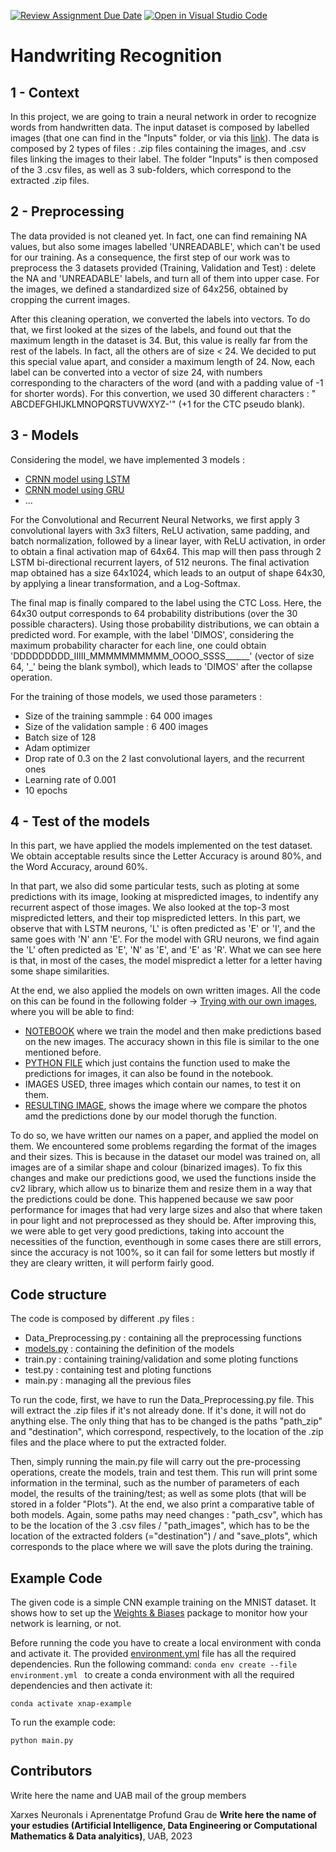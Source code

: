 [![Review Assignment Due Date](https://classroom.github.com/assets/deadline-readme-button-24ddc0f5d75046c5622901739e7c5dd533143b0c8e959d652212380cedb1ea36.svg)](https://classroom.github.com/a/jPcQNmHU)
[![Open in Visual Studio Code](https://classroom.github.com/assets/open-in-vscode-718a45dd9cf7e7f842a935f5ebbe5719a5e09af4491e668f4dbf3b35d5cca122.svg)](https://classroom.github.com/online_ide?assignment_repo_id=14965960&assignment_repo_type=AssignmentRepo)
# Handwriting Recognition
## 1 - Context
In this project, we are going to train a neural network in order to recognize words from handwritten data. The input dataset is composed by labelled images (that one can find in the "Inputs" folder, or via this [link](https://www.kaggle.com/code/samfc10/handwriting-recognition-using-crnn-in-keras/input)). The data is composed by 2 types of files : .zip files containing the images, and .csv files linking the images to their label. The folder "Inputs" is then composed of the 3 .csv files, as well as 3 sub-folders, which correspond to the extracted .zip files. 

## 2 - Preprocessing
The data provided is not cleaned yet. In fact, one can find remaining NA values, but also some images labelled 'UNREADABLE', which can't be used for our training. As a consequence, the first step of our work was to preprocess the 3 datasets provided (Training, Validation and Test) : delete the NA and 'UNREADABLE' labels, and turn all of them into upper case. For the images, we defined a standardized size of 64x256, obtained by cropping the current images.

After this cleaning operation, we converted the labels into vectors. To do that, we first looked at the sizes of the labels, and found out that the maximum length in the dataset is 34. But, this value is really far from the rest of the labels. In fact, all the others are of size < 24.
We decided to put this special value apart, and consider a maximum length of 24. Now, each label can be converted into a vector of size 24, with numbers corresponding to the characters of the word (and with a padding value of -1 for shorter words). For this convertion, we used 30 different characters : " ABCDEFGHIJKLMNOPQRSTUVWXYZ-'" (+1 for the CTC pseudo blank).

## 3 - Models
Considering the model, we have implemented 3 models : 
  -  [CRNN model using LSTM](https://github.com/DCC-UAB/deep-learning-project-2024-ai_nndl_group_14/blob/main/best_model_LSTM.pth)
  -  [CRNN model using GRU](https://github.com/DCC-UAB/deep-learning-project-2024-ai_nndl_group_14/blob/main/best_model_GRU.pth)
  -  ...

For the Convolutional and Recurrent Neural Networks, we first apply 3 convolutional layers with 3x3 filters, ReLU activation, same padding, and batch normalization, followed by a linear layer, with ReLU activation, in order to obtain a final activation map of 64x64. This map will then pass through 2 LSTM bi-directional recurrent layers, of 512 neurons. 
The final activation map obtained has a size 64x1024, which leads to an output of shape 64x30, by applying a linear transformation, and a Log-Softmax.

The final map is finally compared to the label using the CTC Loss. Here, the 64x30 output corresponds to 64 probability distributions (over the 30 possible characters). Using those probability distributions, we can obtain a predicted word. For example, with the label 'DIMOS', considering the maximum probability character for each line, one could obtain 'DDDDDDDDD_IIIII_MMMMMMMMMM_OOOO_SSSS______' (vector of size 64, '_' being the blank symbol), which leads to 'DIMOS' after the collapse operation.

For the training of those models, we used those parameters :
- Size of the training sammple : 64 000 images
- Size of the validation sample : 6 400 images
- Batch size of 128
- Adam optimizer
- Drop rate of 0.3 on the 2 last convolutional layers, and the recurrent ones
- Learning rate of 0.001
- 10 epochs

## 4 - Test of the models

In this part, we have applied the models implemented on the test dataset. We obtain acceptable results since the Letter Accuracy is around 80%, and the Word Accuracy, around 60%.  

In that part, we also did some particular tests, such as ploting at some predictions with its image, looking at mispredicted images, to indentify any recurrent aspect of those images.
We also looked at the top-3 most mispredicted letters, and their top mispredicted letters. In this part, we observe that with LSTM neurons, 'L' is often predicted as 'E' or 'I', and the same goes with 'N' ann 'E'. For the model with GRU neurons, we find again the 'L' often predicted as 'E', 'N' as 'E', and 'E' as 'R'.
What we can see here is that, in most of the cases, the model mispredict a letter for a letter having some shape similarities.

At the end, we also applied the models on own written images. All the code on this can be found in the following folder -> [Trying with our own images](https://github.com/DCC-UAB/deep-learning-project-2024-ai_nndl_group_14/tree/main/IMAGES_EXTRA), where you will be able to find:
- [NOTEBOOK](https://github.com/DCC-UAB/deep-learning-project-2024-ai_nndl_group_14/blob/main/IMAGES_EXTRA/Project_NN_v6_WORKSWELL_NAMETRIAL.ipynb) where we train the model and then make predictions based on the new images. The accuracy shown in this file is similar to the one mentioned before.
- [PYTHON FILE](https://github.com/DCC-UAB/deep-learning-project-2024-ai_nndl_group_14/blob/main/IMAGES_EXTRA/function_new_images.py) which just contains the function used to make the predictions for images, it can also be found in the notebook.
- IMAGES USED, three images which contain our names, to test it on them.
- [RESULTING IMAGE](https://github.com/DCC-UAB/deep-learning-project-2024-ai_nndl_group_14/blob/main/IMAGES_EXTRA/FINAL.png), shows the image where we compare the photos amd the predictions done by our model thorugh the function.

To do so, we have written our names on a paper, and applied the model on them. We encountered some problems regarding the format of the images and their sizes. This is because in the dataset our model was trained on, all images are of a similar shape and colour (binarized images). To fix this changes and make our predictions good, we used the functions inside the cv2 library, which allow us to binarize them and resize them in a way that the predictions could be done. This happened because we saw poor performance for images that had very large sizes and also that where taken in pour light and not preprocessed as they should be. After improving this, we were able to get very good predictions, taking into account the necessities of the function, eventhough in some cases there are still errors, since the accuracy is not 100%, so it can fail for some letters but mostly if they are cleary written, it will perform fairly good.



## Code structure
The code is composed by different .py files :
- Data_Preprocessing.py : containing all the preprocessing functions
- [models.py](https://github.com/DCC-UAB/deep-learning-project-2024-ai_nndl_group_14/blob/main/models/models.py) : containing the definition of the models
- train.py : containing training/validation and some ploting functions
- test.py : containing test and ploting functions
- main.py : managing all the previous files

To run the code, first, we have to run the Data_Preprocessing.py file. This will extract the .zip files if it's not already done. If it's done, it will not do anything else. The only thing that has to be changed is the paths "path_zip" and "destination", which correspond, respectively, to the location of the .zip files and the place where to put the extracted folder.

Then, simply running the main.py file will carry out the pre-processing operations, create the models, train and test them. 
This run will print some information in the terminal, such as the number of parameters of each model, the results of the training/test; as well as some plots (that will be stored in a folder "Plots"). At the end, we also print a comparative table of both models.
Again, some paths may need changes : "path_csv", which has to be the location of the 3 .csv files / "path_images", which has to be the location of the extracted folders (="destination") / and "save_plots", which corresponds to the place where we will save the plots during the training.


## Example Code
The given code is a simple CNN example training on the MNIST dataset. It shows how to set up the [Weights & Biases](https://wandb.ai/site)  package to monitor how your network is learning, or not.

Before running the code you have to create a local environment with conda and activate it. The provided [environment.yml](https://github.com/DCC-UAB/XNAP-Project/environment.yml) file has all the required dependencies. Run the following command: ``conda env create --file environment.yml `` to create a conda environment with all the required dependencies and then activate it:
```
conda activate xnap-example
```

To run the example code:
```
python main.py
```



## Contributors
Write here the name and UAB mail of the group members

Xarxes Neuronals i Aprenentatge Profund
Grau de __Write here the name of your estudies (Artificial Intelligence, Data Engineering or Computational Mathematics & Data analyitics)__, 
UAB, 2023

